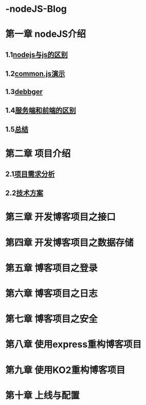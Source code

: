 # -nodeJS-Blog
# 第一章 nodeJS介绍
## 1.1[nodejs与js的区别](https://github.com/Alex-web-ops/-nodeJS-Blog/issues/1)
## 1.2[common.js演示](https://github.com/Alex-web-ops/-nodeJS-Blog/issues/2)
## 1.3[debbger](https://github.com/Alex-web-ops/-nodeJS-Blog/issues/3)
## 1.4[服务端和前端的区别](https://github.com/Alex-web-ops/-nodeJS-Blog/issues/4)
## 1.5[总结](https://github.com/Alex-web-ops/-nodeJS-Blog/issues/5)
# 第二章 项目介绍
## 2.1[项目需求分析](https://github.com/Alex-web-ops/-nodeJS-Blog/issues/6)
## 2.2[技术方案](https://github.com/Alex-web-ops/-nodeJS-Blog/issues/7)
# 第三章 开发博客项目之接口
# 第四章 开发博客项目之数据存储
# 第五章 博客项目之登录
# 第六章 博客项目之日志
# 第七章 博客项目之安全
# 第八章 使用express重构博客项目
# 第九章 使用KO2重构博客项目
# 第十章 上线与配置
